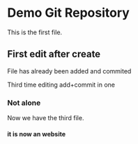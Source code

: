 # Demo Git Repository
This is the first file.

## First edit after create
File has already been added and commited

Third time editing add+commit in one

### Not alone
Now we have the third file.

####  it is now an website
